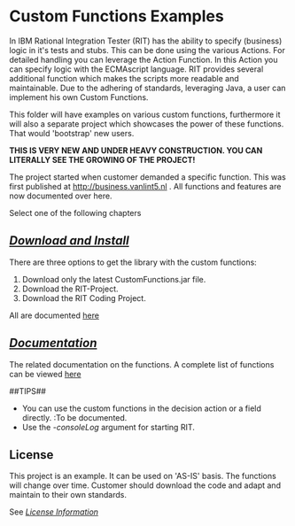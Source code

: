 # Custom Functions Examples #

In IBM Rational Integration Tester (RIT) has the ability to specify (business) logic in it's tests and stubs. This can be done using the various Actions. For detailed handling you can leverage the Action Function. In this Action you can specify logic with the ECMAscript language. RIT provides several additional function which makes the scripts more readable and maintainable.
Due to the adhering of standards, leveraging Java, a user can implement his own Custom Functions.

This folder will have examples on various custom functions, furthermore it will also a separate project which showcases the power of these functions. That would 'bootstrap' new users.

**THIS IS VERY NEW AND UNDER HEAVY CONSTRUCTION. YOU CAN LITERALLY SEE THE GROWING OF THE PROJECT!**

The project started when customer demanded a specific function. This was first published at
http://business.vanlint5.nl . All functions and features are now documented over here.

Select one of the following chapters


## [*Download and Install*](doc/installation.md) 

There are three options to get the library with the custom functions:

1. Download only the latest CustomFunctions.jar file.
2. Download the RIT-Project.
3. Download the RIT Coding Project.

All are documented [here](doc/installation.md) 

## [*Documentation*](doc/index.md) 

The related documentation on the functions.
A complete list of functions can be viewed [here](doc/index.md)

##TIPS##

* You can use the custom functions in the decision action or a field directly.
:To be documented.
* Use the *-consoleLog* argument for starting RIT.

## License ##

This project is an example. It can be used on 'AS-IS' basis.
The functions will change over time. Customer should download the code
and adapt and maintain to their own standards.

See [*License Information*](../README.md#license)
